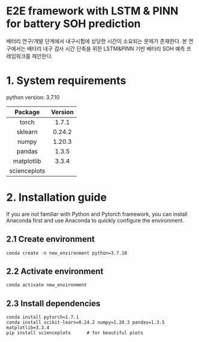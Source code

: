 # E2E framework with LSTM & PINN for battery SOH prediction
배터리 연구/개발 단계에서 내구시험에 상당한 시간이 소요되는 문제가 존재한다. 
본 연구에서는 배터리 내구 검사 시간 단축을 위한 LSTM&PINN 기반 배터리 SOH 예측 프레임워크를 제안한다.

# 1. System requirements
python version: 3.7.10

|    Package     | Version  |
|:--------------:|:--------:|
|     torch      |  1.7.1   |
|    sklearn     |  0.24.2  |
|     numpy      |  1.20.3  |
|     pandas     |  1.3.5   |
|   matplotlib   |  3.3.4   |
|  scienceplots  |          |



# 2. Installation guide
If you are not familiar with Python and Pytorch framework, 
you can install Anaconda first and use Anaconda to quickly configure the environment.
## 2.1 Create environment
```angular2html
conda create -n new_environment python=3.7.10
```



## 2.2 Activate environment
```angular2html
conda activate new_environment
```

## 2.3 Install dependencies
```angular2html
conda install pytorch=1.7.1
conda install scikit-learn=0.24.2 numpy=1.20.3 pandas=1.3.5 matplotlib=3.3.4
pip install scienceplots      # for beautiful plots
```

